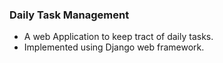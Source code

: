 ### Daily Task Management 
* A web Application to keep tract of daily tasks.
* Implemented using Django web framework.
